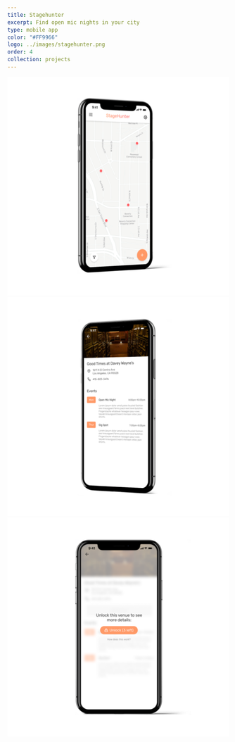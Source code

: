 ```yaml
---
title: Stagehunter
excerpt: Find open mic nights in your city
type: mobile app
color: "#FF9966"
logo: ../images/stagehunter.png
order: 4
collection: projects
---
```


![Home Screen](../images/stagehunter-1.png)
![Venue Screen](../images/stagehunter-2.png)
![Unlock Screen](../images/stagehunter-3.png)